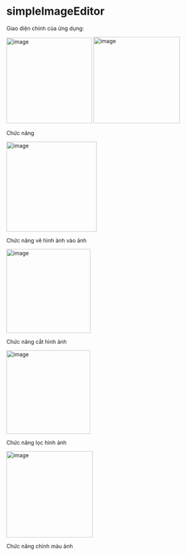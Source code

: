 # simpleImageEditor

Giao diện chính của ứng dụng: 

<img width="223" alt="image" src="https://github.com/NTTHuong2002/simple-Image-Edtor/assets/130816726/f94df480-8837-44d6-a527-fc50813ada3d">
<img width="225" alt="image" src="https://github.com/NTTHuong2002/simple-Image-Edtor/assets/130816726/7b1e273a-75a5-4524-8fe4-1be81e0e1517">

Chức năng

<img width="235" alt="image" src="https://github.com/NTTHuong2002/simple-Image-Edtor/assets/130816726/6f25d775-3130-41b3-97b6-a6423e3dbb39">

Chức năng vẽ hình ảnh vào ảnh


<img width="219" alt="image" src="https://github.com/NTTHuong2002/simple-Image-Edtor/assets/130816726/d93c0912-08de-49c7-b49b-9346c76b3e2b">

Chức năng cắt hình ảnh


<img width="218" alt="image" src="https://github.com/NTTHuong2002/simple-Image-Edtor/assets/130816726/4f01ff8a-76e1-4c68-b70c-6cc1bc2091cd">

Chức năng lọc hình ảnh


<img width="225" alt="image" src="https://github.com/NTTHuong2002/simple-Image-Edtor/assets/130816726/fcca9fd4-19ab-4ba0-8027-327022a7aa78">

Chức năng chỉnh màu ảnh

